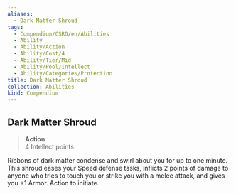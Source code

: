 ```yaml
---
aliases:
  - Dark Matter Shroud
tags:
  - Compendium/CSRD/en/Abilities
  - Ability
  - Ability/Action
  - Ability/Cost/4
  - Ability/Tier/Mid
  - Ability/Pool/Intellect
  - Ability/Categories/Protection
title: Dark Matter Shroud
collection: Abilities
kind: Compendium
---
```

## Dark Matter Shroud  
>**Action**  
>4 Intellect points
  
Ribbons of dark matter condense and swirl about you for up to one minute. This shroud eases your Speed defense tasks, inflicts 2 points of damage to anyone who tries to touch you or strike you with a melee attack, and gives you +1 Armor. Action to initiate.